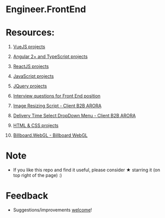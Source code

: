 # Engineer.FrontEnd

# Resources:

1. [VueJS projects](https://github.com/vnikifirov/Engineer.FrontEnd/tree/master/VueJS)

2. [Angular 2+ and TypeScript projects](https://github.com/vnikifirov/Engineer.FrontEnd/tree/master/Angular)

3. [ReactJS projects](https://github.com/vnikifirov/Engineer.FrontEnd/tree/master/ReactJS)

4. [JavaScript projects](https://github.com/vnikifirov/Engineer.FrontEnd/tree/master/JavaScript)

5. [JQuery projects](https://github.com/vnikifirov/Engineer.FrontEnd/tree/master/JQuery)

6. [Interview questions for Front End position](https://github.com/vnikifirov/Engineer.FrontEnd/tree/master/Interview.Questions)

7. [Image Resizing Script - Client B2B ARORA](https://github.com/vnikifirov/Engineer.FrontEnd/tree/master/Client.B2BARORA.ImageResize)

8. [Delivery Time Select DropDown Menu - Client B2B ARORA](https://github.com/vnikifirov/Engineer.FrontEnd/tree/master/Client.B2B.ARORA.DeliveryTimeSelect)

9. [HTML & CSS projects](https://github.com/vnikifirov/Engineer.FrontEnd/tree/master/HTML_&_CSS)

10. [Billboard.WebGL - Billboard WebGL](https://github.com/vnikifirov/Engineer.FrontEnd/tree/master/Billboard.WebGL)


# Note

* If you like this repo and find it useful, please consider ★ starring it (on top right of the page) :)

# Feedback
* Suggestions/improvements [welcome](https://github.com/vnikifirov/Engineer.FrontEnd/issues)!
